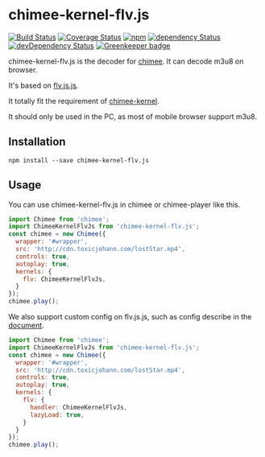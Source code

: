 # chimee-kernel-flv.js

[![Build Status](https://img.shields.io/travis/Chimeejs/chimee-kernel-flv.js/master.svg?style=flat-square)](https://travis-ci.org/Chimeejs/chimee-kernel-flv.js.svg?branch=master)
[![Coverage Status](https://img.shields.io/coveralls/Chimeejs/chimee-kernel-flv.js/master.svg?style=flat-square)](https://coveralls.io/github/Chimeejs/chimee-kernel-flv.js?branch=master)
[![npm](https://img.shields.io/npm/v/chimee-kernel-flv.js.svg?colorB=brightgreen&style=flat-square)](https://www.npmjs.com/package/chimee-kernel-flv.js)
[![dependency Status](https://david-dm.org/Chimeejs/chimee-kernel-flv.js.svg)](https://david-dm.org/Chimeejs/chimee-kernel-flv.js)
[![devDependency Status](https://david-dm.org/Chimeejs/chimee-kernel-flv.js/dev-status.svg)](https://david-dm.org/Chimeejs/chimee-kernel-flv.js?type=dev) [![Greenkeeper badge](https://badges.greenkeeper.io/Chimeejs/chimee-kernel-flv.js.svg)](https://greenkeeper.io/)

chimee-kernel-flv.js is the decoder for [chimee](https://github.com/Chimeejs/chimee). It can decode m3u8 on browser.

It's based on [flv.js.js](https://github.com/video-dev/flv.js.js).

It totally fit the requirement of [chimee-kernel](https://github.com/Chimeejs/chimee-kernel).

It should only be used in the PC, as most of mobile browser support m3u8.

## Installation
```
npm install --save chimee-kernel-flv.js
```
## Usage

You can use chimee-kernel-flv.js in chimee or chimee-player like this.

```javascript
import Chimee from 'chimee';
import ChimeeKernelFlvJs from 'chimee-kernel-flv.js';
const chimee = new Chimee({
  wrapper: '#wrapper',
  src: 'http://cdn.toxicjohann.com/lostStar.mp4',
  controls: true,
  autoplay: true,
  kernels: {
    flv: ChimeeKernelFlvJs,
  }
});
chimee.play();
```

We also support custom config on flv.js.js, such as config describe in the [document](https://github.com/Bilibili/flv.js/blob/master/docs/api.md).

```Javascript
import Chimee from 'chimee';
import ChimeeKernelFlvJs from 'chimee-kernel-flv.js';
const chimee = new Chimee({
  wrapper: '#wrapper',
  src: 'http://cdn.toxicjohann.com/lostStar.mp4',
  controls: true,
  autoplay: true,
  kernels: {
    flv: {
      handler: ChimeeKernelFlvJs,
      lazyLoad: true,
    }
  }
});
chimee.play();
```